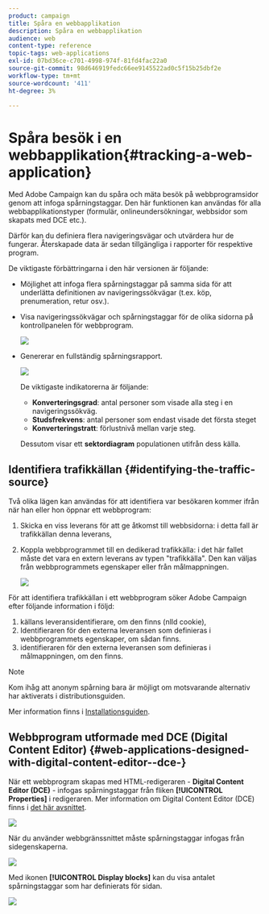 ```yaml
---
product: campaign
title: Spåra en webbapplikation
description: Spåra en webbapplikation
audience: web
content-type: reference
topic-tags: web-applications
exl-id: 07bd36ce-c701-4998-974f-81fd4fac22a0
source-git-commit: 98d646919fedc66ee9145522ad0c5f15b25dbf2e
workflow-type: tm+mt
source-wordcount: '411'
ht-degree: 3%

---
```


# Spåra besök i en webbapplikation{#tracking-a-web-application}

Med Adobe Campaign kan du spåra och mäta besök på webbprogramsidor genom att infoga spårningstaggar. Den här funktionen kan användas för alla webbapplikationstyper (formulär, onlineundersökningar, webbsidor som skapats med DCE etc.).

Därför kan du definiera flera navigeringsvägar och utvärdera hur de fungerar. Återskapade data är sedan tillgängliga i rapporter för respektive program.

De viktigaste förbättringarna i den här versionen är följande:

* Möjlighet att infoga flera spårningstaggar på samma sida för att underlätta definitionen av navigeringssökvägar (t.ex. köp, prenumeration, retur osv.).
* Visa navigeringssökvägar och spårningstaggar för de olika sidorna på kontrollpanelen för webbprogram.

   ![](assets/trackers_1.png)

* Genererar en fullständig spårningsrapport.

   ![](assets/trackers_5.png)

   De viktigaste indikatorerna är följande:

   * **Konverteringsgrad**: antal personer som visade alla steg i en navigeringssökväg.
   * **Studsfrekvens**: antal personer som endast visade det första steget
   * **Konverteringstratt**: förlustnivå mellan varje steg.

   Dessutom visar ett **sektordiagram** populationen utifrån dess källa.

## Identifiera trafikkällan {#identifying-the-traffic-source}

Två olika lägen kan användas för att identifiera var besökaren kommer ifrån när han eller hon öppnar ett webbprogram:

1. Skicka en viss leverans för att ge åtkomst till webbsidorna: i detta fall är trafikkällan denna leverans,
1. Koppla webbprogrammet till en dedikerad trafikkälla: i det här fallet måste det vara en extern leverans av typen &quot;trafikkälla&quot;. Den kan väljas från webbprogrammets egenskaper eller från målmappningen.

   ![](assets/trackers_6.png)

För att identifiera trafikkällan i ett webbprogram söker Adobe Campaign efter följande information i följd:

1. källans leveransidentifierare, om den finns (nlId cookie),
1. Identifieraren för den externa leveransen som definieras i webbprogrammets egenskaper, om sådan finns.
1. identifieraren för den externa leveransen som definieras i målmappningen, om den finns.

>[!NOTE]
>
>Kom ihåg att anonym spårning bara är möjligt om motsvarande alternativ har aktiverats i distributionsguiden.
>
>Mer information finns i [Installationsguiden](../../installation/using/deploying-an-instance.md).

## Webbprogram utformade med DCE (Digital Content Editor) {#web-applications-designed-with-digital-content-editor--dce-}

När ett webbprogram skapas med HTML-redigeraren - **Digital Content Editor (DCE)** - infogas spårningstaggar från fliken **[!UICONTROL Properties]** i redigeraren. Mer information om Digital Content Editor (DCE) finns i [det här avsnittet](../../web/using/about-campaign-html-editor.md).

![](assets/trackers_2.png)

När du använder webbgränssnittet måste spårningstaggar infogas från sidegenskaperna.

![](assets/trackers_3.png)

Med ikonen **[!UICONTROL Display blocks]** kan du visa antalet spårningstaggar som har definierats för sidan.

![](assets/trackers_4.png)
